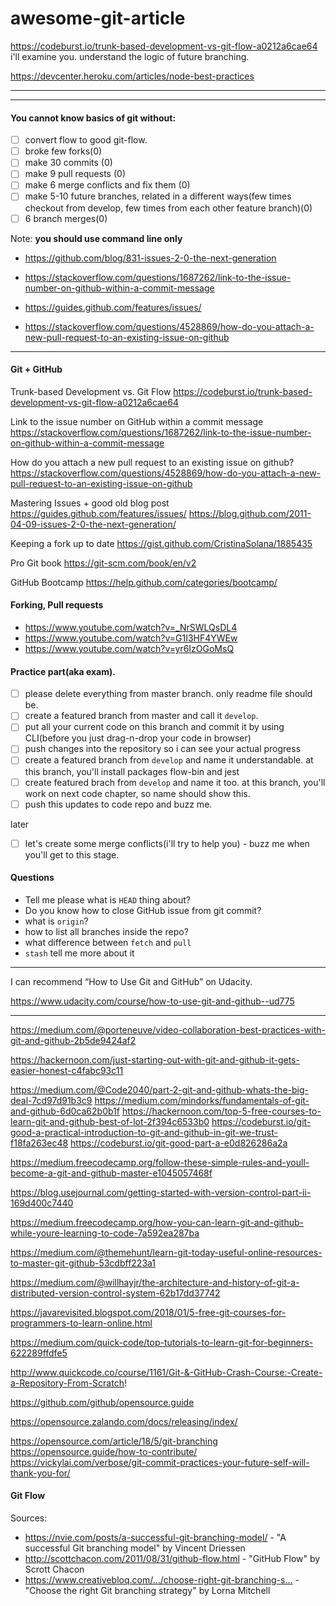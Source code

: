 # awesome-git-article

https://codeburst.io/trunk-based-development-vs-git-flow-a0212a6cae64 i'll examine you. understand the logic of future branching.

https://devcenter.heroku.com/articles/node-best-practices

---
---

#### You cannot know basics of git without:

- [ ] convert flow to good git-flow.
- [ ] broke few forks(0)
- [ ] make 30 commits (0)
- [ ] make 9 pull requests (0)
- [ ] make 6 merge conflicts and fix them (0)
- [ ] make 5-10 future branches, related in a different ways(few times checkout from develop, few times from each other feature branch)(0)
- [ ] 6 branch merges(0)

Note: **you should use command line only**

- https://github.com/blog/831-issues-2-0-the-next-generation
- https://stackoverflow.com/questions/1687262/link-to-the-issue-number-on-github-within-a-commit-message
- https://guides.github.com/features/issues/

- https://stackoverflow.com/questions/4528869/how-do-you-attach-a-new-pull-request-to-an-existing-issue-on-github

---

#### Git + GitHub
Trunk-based Development vs. Git Flow
https://codeburst.io/trunk-based-development-vs-git-flow-a0212a6cae64

Link to the issue number on GitHub within a commit message
https://stackoverflow.com/questions/1687262/link-to-the-issue-number-on-github-within-a-commit-message

How do you attach a new pull request to an existing issue on github?
https://stackoverflow.com/questions/4528869/how-do-you-attach-a-new-pull-request-to-an-existing-issue-on-github

Mastering Issues + good old blog post
https://guides.github.com/features/issues/
https://blog.github.com/2011-04-09-issues-2-0-the-next-generation/

Keeping a fork up to date
https://gist.github.com/CristinaSolana/1885435

Pro Git book
https://git-scm.com/book/en/v2

GitHub Bootcamp
https://help.github.com/categories/bootcamp/


#### Forking, Pull requests
- https://www.youtube.com/watch?v=_NrSWLQsDL4
- https://www.youtube.com/watch?v=G1I3HF4YWEw
- https://www.youtube.com/watch?v=yr6IzOGoMsQ


#### Practice part(aka exam). 
- [ ] please delete everything from master branch. only readme file should be.
- [ ] create a featured branch from master and call it `develop`.
- [ ] put all your current code on this branch and commit it by using CLI(before you just drag-n-drop your code in browser)
- [ ] push changes into the repository so i can see your actual progress
- [ ] create a featured branch from `develop` and name it understandable. at this branch, you'll install packages flow-bin and jest
- [ ] create featured brach from `develop` and name it too. at this branch, you'll work on next code chapter, so name should show this. 
- [ ] push this updates to code repo and buzz me.

later
- [ ] let's create some merge conflicts(i'll try to help you) - buzz me when you'll get to this stage.


#### Questions
- Tell me please what is `HEAD` thing about?
- Do you know how to close GitHub issue from git commit?
- what is `origin`?
- how to list all branches inside the repo?
- what difference between `fetch` and `pull`
- `stash` tell me more about it

---

I can recommend “How to Use Git and GitHub” on Udacity.

https://www.udacity.com/course/how-to-use-git-and-github--ud775

---
https://medium.com/@porteneuve/video-collaboration-best-practices-with-git-and-github-2b5de9424af2

https://hackernoon.com/just-starting-out-with-git-and-github-it-gets-easier-honest-c4fabc93c11


https://medium.com/@Code2040/part-2-git-and-github-whats-the-big-deal-7cd97d91b3c9
https://medium.com/mindorks/fundamentals-of-git-and-github-6d0ca62b0b1f
https://hackernoon.com/top-5-free-courses-to-learn-git-and-github-best-of-lot-2f394c6533b0
https://codeburst.io/git-good-a-practical-introduction-to-git-and-github-in-git-we-trust-f18fa263ec48
https://codeburst.io/git-good-part-a-e0d826286a2a

https://medium.freecodecamp.org/follow-these-simple-rules-and-youll-become-a-git-and-github-master-e1045057468f

https://blog.usejournal.com/getting-started-with-version-control-part-ii-169d400c7440

https://medium.freecodecamp.org/how-you-can-learn-git-and-github-while-youre-learning-to-code-7a592ea287ba

https://medium.com/@themehunt/learn-git-today-useful-online-resources-to-master-git-github-53cdbff223a1


https://medium.com/@willhayjr/the-architecture-and-history-of-git-a-distributed-version-control-system-62b17dd37742

https://javarevisited.blogspot.com/2018/01/5-free-git-courses-for-programmers-to-learn-online.html

https://medium.com/quick-code/top-tutorials-to-learn-git-for-beginners-622289ffdfe5

http://www.quickcode.co/course/1161/Git-&-GitHub-Crash-Course:-Create-a-Repository-From-Scratch!


https://github.com/github/opensource.guide

https://opensource.zalando.com/docs/releasing/index/

https://opensource.com/article/18/5/git-branching
https://opensource.guide/how-to-contribute/
https://vickylai.com/verbose/git-commit-practices-your-future-self-will-thank-you-for/



#### Git Flow
Sources:
- https://nvie.com/posts/a-successful-git-branching-model/ - "A successful Git branching model" by Vincent Driessen
- http://scottchacon.com/2011/08/31/github-flow.html - "GitHub Flow" by Scrott Chacon
- https://www.creativebloq.com/…/choose-right-git-branching-s… - "Choose the right Git branching strategy" by Lorna Mitchell


